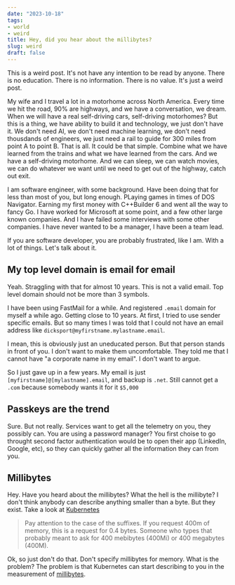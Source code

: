 ```yaml
---
date: "2023-10-18"
tags:
- world
- weird
title: Hey, did you hear about the millibytes?
slug: weird
draft: false
---
```


This is a weird post. It's not have any intention to be read by anyone. There is no education. There is no information. 
There is no value. It's just a weird post.

My wife and I travel a lot in a motorhome across North America. Every time we hit the road, 90% are highways, and we
have a conversation, we dream. When we will have a real self-driving cars, self-driving motorhomes? But this is a thing,
we have ability to build it and technology, we just don't have it. We don't need AI, we don't need machine learning, we don't need
thousdands of engineers, we just need a rail to guide for 300 miles from point A to point B. That is all. It could be
that simple. Combine what we have learned from the trains and what we have learned from the cars. And we have a self-driving
motorhome. And we can sleep, we can watch movies, we can do whatever we want until we need to get out of the highway,
catch out exit. 

I am software engineer, with some background. Have been doing that for less than most of you, but long enough. PLaying games
in times of DOS Navigator. Earning my first money with C++Builder 6 and went all the way to fancy Go. I have worked
for Microsoft at some point, and a few other large known companies. And I have failed some interviews with some other
companies. I have never wanted to be a manager, I have been a team lead. 

If you are software developer, you are probably frustrated, like I am. With a lot of things. Let's talk about it.

## My top level domain is email for email

Yeah. Straggling with that for almost 10 years. This is not a valid email. Top level domain should not be more than 3 symbols.

I have been using FastMail for a while. And registered `.email` domain for myself a while ago. Getting close to 10 years.
At first, I tried to use sender specific emails. But so many times I was told that I could not have an email address
like `dicksport@myfirstname.mylastname.email`. 

I mean, this is obviously just an uneducated person. But that person stands in front of you. I don't want to make them
uncomfortable. They told me that I cannot have "a corporate name in my email". I don't want to argue.

So I just gave up in a few years. My email is just `[myfirstname]@[mylastname].email`, and backup is `.net`. Still cannot
get a `.com` because somebody wants it for it `$5,000`

## Passkeys are the trend

Sure. But not really. Services want to get all the telemetry on you, they possibly can. You are using a password manager?
You first choise to go throught second factor authentication would be to open their app (LinkedIn, Google, etc), so they
can quickly gather all the information they can from you.


## Millibytes

Hey. Have you heard about the millibytes? What the hell is the millibyte? I don't think anybody can describe anything smaller
than a byte. But they exist. Take a look at [Kubernetes](https://kubernetes.io/docs/concepts/configuration/manage-resources-containers/#meaning-of-memory)

> Pay attention to the case of the suffixes. If you request 400m of memory, this is a request for 0.4 bytes. Someone who 
> types that probably meant to ask for 400 mebibytes (400Mi) or 400 megabytes (400M).

Ok, so just don't do that. Don't specify millibytes for memory. What is the problem?  The problem is that Kubernetes
can start describing to you in the measurement of [millibytes](https://github.com/kubernetes/kubernetes/issues/94445).

